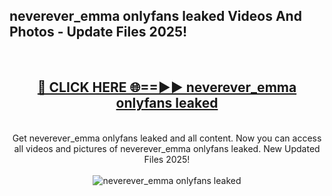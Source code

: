 <h2>neverever_emma onlyfans leaked Videos And Photos - Update Files 2025!</h2>
<br>
<div align="center">
<h2><a href="https://top-ai-tools.click/QrbHav" rel="nofollow">🔴 CLICK HERE 🌐==►► neverever_emma onlyfans leaked</a></h2>
<br>
Get neverever_emma onlyfans leaked and all content. Now you can access all videos and pictures of neverever_emma onlyfans leaked. New Updated Files 2025!
<br>
<br>
<a href="https://top-ai-tools.click/QrbHav" rel="nofollow" data-target="animated-image.originalLink"><img src="https://i.ibb.co.com/WyWwxjT/player-gif2.gif" alt="neverever_emma onlyfans leaked" style="max-width: 100%; display: inline-block;" data-target="animated-image.originalImage"></a>
</div>
<br>